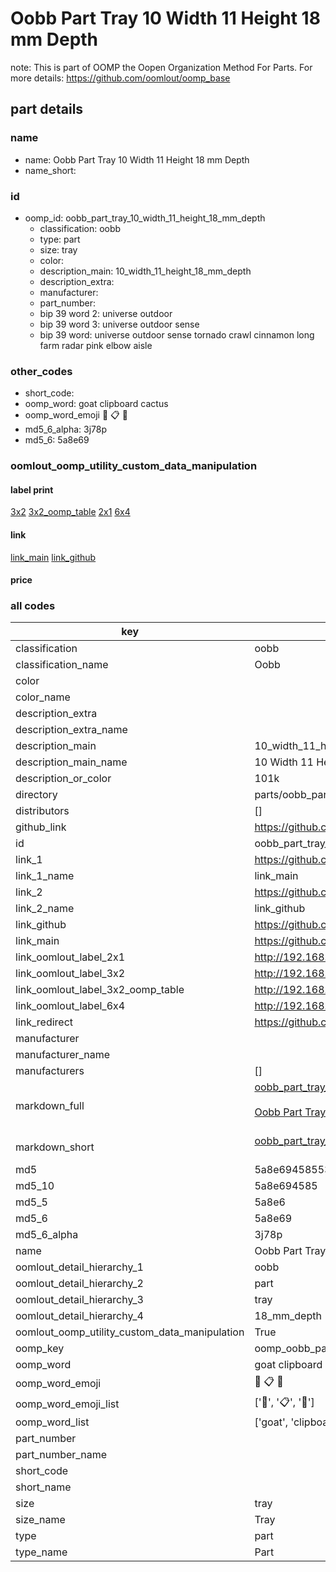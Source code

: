 # Oobb Part Tray 10 Width 11 Height 18 mm Depth  

note: This is part of OOMP the Oopen Organization Method For Parts. For more details: https://github.com/oomlout/oomp_base

##  part details
  







### name
* name: Oobb Part Tray 10 Width 11 Height 18 mm Depth
* name_short: 
### id
* oomp_id: oobb_part_tray_10_width_11_height_18_mm_depth
  * classification: oobb
  * type: part
  * size: tray
  * color: 
  * description_main: 10_width_11_height_18_mm_depth
  * description_extra: 
  * manufacturer: 
  * part_number: 
  * bip 39 word 2: universe outdoor
  * bip 39 word 3: universe outdoor sense
  * bip 39 word: universe outdoor sense tornado crawl cinnamon long farm radar pink elbow aisle

### other_codes
* short_code: 
* oomp_word: goat clipboard cactus
* oomp_word_emoji :goat: :clipboard: :cactus:
* md5_6_alpha: 3j78p
* md5_6: 5a8e69






### oomlout_oomp_utility_custom_data_manipulation
#### label print
[3x2](http://192.168.1.245:1112/?label=oomp%203j78p)
[3x2_oomp_table](http://192.168.1.108:1112/?label=oomp%203j78p)
[2x1](http://192.168.1.242:1112/?label=oomp%203j78p)
[6x4](http://192.168.1.55:1112/?label=oomp%203j78p)    

#### link

[link_main](https://github.com/oomlout/oomlout_oomp_version_1_messy/tree/main/parts/oobb_part_tray_10_width_11_height_18_mm_depth) [link_github](https://github.com/oomlout/oomlout_oomp_version_1_messy/tree/main/parts/oobb_part_tray_10_width_11_height_18_mm_depth)                             

#### price







### all codes 
| key | value |  
| --- | --- |  
| classification | oobb |  
| classification_name | Oobb |  
| color |  |  
| color_name |  |  
| description_extra |  |  
| description_extra_name |  |  
| description_main | 10_width_11_height_18_mm_depth |  
| description_main_name | 10 Width 11 Height 18 mm Depth |  
| description_or_color | 101k |  
| directory | parts/oobb_part_tray_10_width_11_height_18_mm_depth |  
| distributors | [] |  
| github_link | https://github.com/oomlout/oomlout_oomp_part_src/tree/main/parts/oobb_part_tray_10_width_11_height_18_mm_depth |  
| id | oobb_part_tray_10_width_11_height_18_mm_depth |  
| link_1 | https://github.com/oomlout/oomlout_oomp_version_1_messy/tree/main/parts/oobb_part_tray_10_width_11_height_18_mm_depth |  
| link_1_name | link_main |  
| link_2 | https://github.com/oomlout/oomlout_oomp_version_1_messy/tree/main/parts/oobb_part_tray_10_width_11_height_18_mm_depth |  
| link_2_name | link_github |  
| link_github | https://github.com/oomlout/oomlout_oomp_version_1_messy/tree/main/parts/oobb_part_tray_10_width_11_height_18_mm_depth |  
| link_main | https://github.com/oomlout/oomlout_oomp_version_1_messy/tree/main/parts/oobb_part_tray_10_width_11_height_18_mm_depth |  
| link_oomlout_label_2x1 | http://192.168.1.242:1112/?label=oomp%203j78p |  
| link_oomlout_label_3x2 | http://192.168.1.245:1112/?label=oomp%203j78p |  
| link_oomlout_label_3x2_oomp_table | http://192.168.1.108:1112/?label=oomp%203j78p |  
| link_oomlout_label_6x4 | http://192.168.1.55:1112/?label=oomp%203j78p |  
| link_redirect | https://github.com/oomlout/oomlout_oomp_version_1_messy/tree/main/parts/oobb_part_tray_10_width_11_height_18_mm_depth |  
| manufacturer |  |  
| manufacturer_name |  |  
| manufacturers | [] |  
| markdown_full | [oobb_part_tray_10_width_11_height_18_mm_depth](none)<br>[](none)<br>[Oobb Part Tray 10 Width 11 Height 18 Mm Depth](none)<br><br> |  
| markdown_short | [oobb_part_tray_10_width_11_height_18_mm_depth](none)<br><br> |  
| md5 | 5a8e694585533078a4195e5787a74f6e |  
| md5_10 | 5a8e694585 |  
| md5_5 | 5a8e6 |  
| md5_6 | 5a8e69 |  
| md5_6_alpha | 3j78p |  
| name | Oobb Part Tray 10 Width 11 Height 18 mm Depth |  
| oomlout_detail_hierarchy_1 | oobb |  
| oomlout_detail_hierarchy_2 | part |  
| oomlout_detail_hierarchy_3 | tray |  
| oomlout_detail_hierarchy_4 | 18_mm_depth |  
| oomlout_oomp_utility_custom_data_manipulation | True |  
| oomp_key | oomp_oobb_part_tray_10_width_11_height_18_mm_depth |  
| oomp_word | goat clipboard cactus |  
| oomp_word_emoji | :goat: :clipboard: :cactus: |  
| oomp_word_emoji_list | [':goat:', ':clipboard:', ':cactus:'] |  
| oomp_word_list | ['goat', 'clipboard', 'cactus'] |  
| part_number |  |  
| part_number_name |  |  
| short_code |  |  
| short_name |  |  
| size | tray |  
| size_name | Tray |  
| type | part |  
| type_name | Part |  

